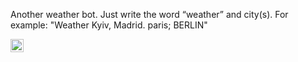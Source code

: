 
Another weather bot. Just write the word “weather” and city(s). For example: "Weather Kyiv, Madrid. paris; BERLIN"

<a href="https://www.python.org/" title="Python"><img src="https://github.com/get-icon/geticon/raw/master/icons/python.svg" alt="Python" width="21px" height="21px"></a>
